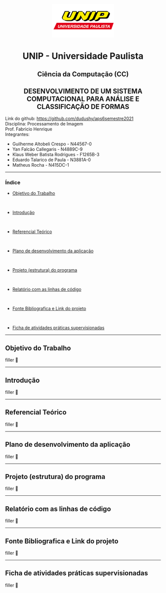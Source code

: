 <p align="center">
<img alt="UNIP" width="200px" src="img/UNIP.png" />
</p>

<h1 align="center">UNIP - Universidade Paulista</h1>

<h2 align="center">Ciência da Computação (CC)</h2>

<h2 align="center">DESENVOLVIMENTO DE UM SISTEMA COMPUTACIONAL PARA ANÁLISE E CLASSIFICAÇÃO DE FORMAS</h2>

Link do github: https://github.com/dudushy/aps6semestre2021 <br>
Disciplina: Processamento de Imagem <br>
Prof. Fabricio Henrique <br>
Integrantes:
- Guilherme Altobeli Crespo - N44567-0
- Yan Falcão Callegaris - N4889C-9
- Klaus Weber Batista Rodrigues - F1265B-3
- Eduardo Talarico de Paula - N3881A-0
- Matheus Rocha - N415DC-1

---
### Índice

- [Objetivo do Trabalho](#objetivo-do-trabalho)
<br>

- [Introdução](#introdução)
<br>

- [Referencial Teórico](#referencial-teórico)
<br>

- [Plano de desenvolvimento da aplicação](#plano-de-desenvolvimento-da-aplicação)
<br>

- [Projeto (estrutura) do programa](#projeto-estrutura-do-programa)
<br>

- [Relatório com as linhas de código](#relatório-com-as-linhas-de-código)
<br>

- [Fonte Bibliografica e Link do projeto](#fonte-bibliografica-e-link-do-projeto)
<br>

- [Ficha de atividades práticas supervisionadas](#ficha-de-atividades-práticas-supervisionadas)

---
## Objetivo do Trabalho
filler :test_tube:

---
## Introdução
filler :test_tube:

---
## Referencial Teórico
filler :test_tube:

---
## Plano de desenvolvimento da aplicação
filler :test_tube:

---
## Projeto (estrutura) do programa
filler :test_tube:

---
## Relatório com as linhas de código
filler :test_tube:

---
## Fonte Bibliografica e Link do projeto
filler :test_tube:

---
## Ficha de atividades práticas supervisionadas
filler :test_tube:
